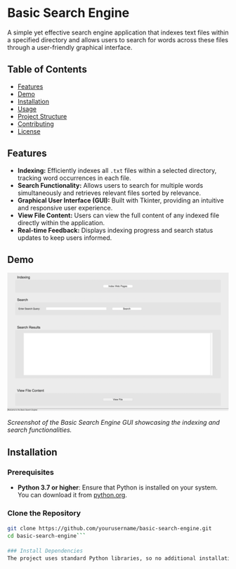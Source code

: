 # Basic Search Engine

A simple yet effective search engine application that indexes text files within a specified directory and allows users to search for words across these files through a user-friendly graphical interface.

## Table of Contents

- [Features](#features)
- [Demo](#demo)
- [Installation](#installation)
- [Usage](#usage)
- [Project Structure](#project-structure)
- [Contributing](#contributing)
- [License](#license)

## Features

- **Indexing:** Efficiently indexes all `.txt` files within a selected directory, tracking word occurrences in each file.
- **Search Functionality:** Allows users to search for multiple words simultaneously and retrieves relevant files sorted by relevance.
- **Graphical User Interface (GUI):** Built with Tkinter, providing an intuitive and responsive user experience.
- **View File Content:** Users can view the full content of any indexed file directly within the application.
- **Real-time Feedback:** Displays indexing progress and search status updates to keep users informed.

## Demo

![Search Engine GUI Screenshot](screenshots/gui_screenshot.png)

*Screenshot of the Basic Search Engine GUI showcasing the indexing and search functionalities.*

## Installation

### Prerequisites

- **Python 3.7 or higher**: Ensure that Python is installed on your system. You can download it from [python.org](https://www.python.org/downloads/).

### Clone the Repository

```bash
git clone https://github.com/yourusername/basic-search-engine.git
cd basic-search-engine```

### Install Dependencies
The project uses standard Python libraries, so no additional installations are required. However, it's recommended to use a virtual environment.
